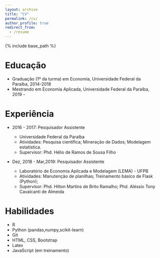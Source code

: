 ```yaml
---
layout: archive
title: "CV"
permalink: /cv/
author_profile: true
redirect_from:
  - /resume
---
```


{% include base_path %}

Educação
======
* Graduação (1º da turma) em Economia, Universidade Federal da Paraíba, 2014-2018
* Mestrando em Economia Aplicada, Universidade Federal da Paraíba, 2019 - 

Experiência
======
* 2016 - 2017: Pesquisador Assistente
  * Universidade Federal da Paraíba
  * Atividades: Pesquisa científica; Mineração de Dados; Modelagem estatística.
  * Supervisor: Phd. Hélio de Ramos de Sousa Filho

* Dez, 2018 - Mar,2019: Pesquisador Assistente
  * Laboratório de Economia Aplicada e Modelagem (LEMA) - UFPB 
  * Atividades: Manutenção de planilhas; Treinamento básico de Flask (Python);  
  * Supervisor: Phd. Hilton Martins de Brito Ramalho; Phd. Aléssio Tony Cavalcanti de Almeida
  
Habilidades
======
* R 
* Python (pandas,numpy,scikit-learn)
* Git
* HTML, CSS, Bootstrap
* Latex
* JavaScript (em treinamento)

